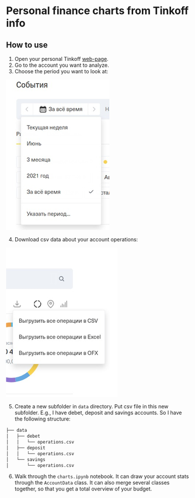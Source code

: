 # Personal finance charts from Tinkoff info

## How to use

1. Open your personal Tinkoff [web-page](https://www.tinkoff.ru/).
2. Go to the account you want to analyze.
3. Choose the period you want to look at:

![period](img/period.jpeg)

4. Download csv data about your account operations:

![csv](img/csv.jpeg)

5. Create a new subfolder in `data` directory. Put csv file in this new subfolder.
E.g., I have debet, deposit and savings accounts. So I have the following structure:
```
├── data
│   ├── debet
│   │   └── operations.csv
│   ├── deposit
│   │   └── operations.csv
│   └── savings
│       └── operations.csv

```
6. Walk through the `charts.ipynb` notebook. It can draw your account stats through the `AccountData` class. It can also merge several classes together, so that you get a total overview of your budget.

